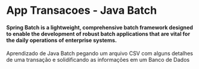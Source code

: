 # App Transacoes - Java Batch

#### Spring Batch is a lightweight, comprehensive batch framework designed to enable the development of robust batch applications that are vital for the daily operations of enterprise systems.
Aprendizado de Java Batch pegando um arquivo CSV com alguns detalhes de uma transação e solidificando as informações em um Banco de Dados
